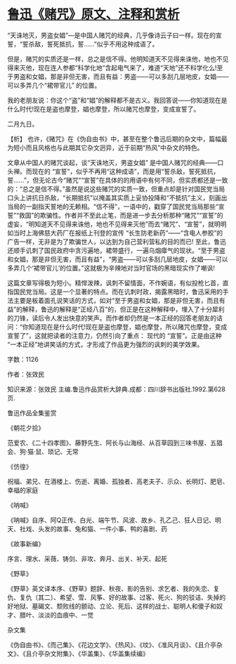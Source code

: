 # [鲁迅《赌咒》原文、注释和赏析](https://www.vrrw.net/wx/9664.html)

“天诛地灭，男盗女娼”—是中国人赌咒的经典，几乎像诗云子曰一样。现在的宣誓，“誓杀敌，誓死抵抗，誓……”似乎不用这种成语了。

但是，赌咒的实质还是一样，总之是信不得。他明知道天不见得来诛他，地也不见得来灭他，现在连人参都“科学化地”含起电气来了，难道“天地”还不科学化么!至于男盗和女娼，那是非但无害，而且有益：男盗——可以多刮几层地皮，女娼——可以多弄几个“裙带官儿” 的位置。

我的老朋友说：你这个“盗”和“娼”的解释都不是古义。我回答说——你知道现在是什么时代!现在是盗也摩登，娼也摩登，所以赌咒也摩登，变成宣誓了。

二月九日。



【析】 也许，《赌咒》在《伪自由书》中，甚至在整个鲁迅后期的杂文中，篇幅最为短小而且风格也与此期其它杂文迥异，近于前期“热风”中杂文的特色。

文章从中国人的赌咒谈起，谈“天诛地灭，男盗女娼” 是中国人赌咒的经典——口头禅。而现在的 “宣誓”，似乎不再用“这种成语”，而是用“誓杀敌，誓死抵抗，誓……”，但无论古今“赌咒”“宣誓”在具体的的用语中有何不同，但实质都还是一致的：“总之是信不得。”虽然是说这些赌咒的实质一致，但重点却是针对国民党当局口头上讲抗日杀敌，“长期抵抗”以掩盖其实质上妥协投降和“不抵抗”主义，刻画出当局的一副指天誓地的无赖相。“信不得”，一语中的，戳穿了国民党当局那些“宣誓”“救国”的欺骗性。作者并不至此止笔，而是进一步去分析那种“赌咒”“宣誓”的虚妄，“明知道天不见得来诛他，地也不见得来灭他”而去“赌咒”、“宣誓”，就明明如当时上海佛慈大药厂在报纸上刊登的宣传 “长生防老新药”——“含电人参胶”的广告一样，无非是为了欺骗世人，以达到为自己营利营私的目的而已! 至此，鲁迅还顺手讥刺了国民政府中贪污遍地，裙带盛行，一遍乌烟瘴气的现状。“至于男盗和女娼，那是非但无害，而且有益”，“男盗——可以多刮几层地皮，女娼——可以多弄几个‘裙带官儿’的位置。”这就极为辛辣地对当时官场的黑暗现实作了嘲讽!

这篇文章写得极为短小。精悍泼辣，讽刺不留情面，不作婉语，有似投枪匕首，直指国民党当局。这是一个显著的特点。而在讥刺时政，揭露黑暗时，鲁迅采用的手法主要是板着面孔说笑话的方式，如对“至于男盗和女娼，那是非但无害，而且有益”的解释，鲁迅的解释是“正经八百”的，但正是在这种解释中，埋入了十分犀利的刀锋，读后令人发出快意的笑声。而作者却仍然是一本正经的回答老朋友的诘问：“你知道现在是什么时代!现在是盗也摩登，娼也摩登，所以赌咒也摩登，变成宣誓了”，这就把读者的注意力，仍然引向了重点： 现代的 “宣誓”。正是由这种 “一本正经”地讲笑话的方式，才形成了作品更为强烈的讽刺的美学效果。

字数：1126

作者：张效民

知识来源：张效民 主编.鲁迅作品赏析大辞典.成都：四川辞书出版社.1992.第628页.

鲁迅作品全集鉴赏

《朝花夕拾》

范爱农、《二十四孝图》、藤野先生、阿长与山海经、从百草园到三味书屋、五猖会、狗·猫·鼠、琐记、无常

《仿徨》

祝福、弟兄、在酒楼上、伤逝、离婚、孤独者、高老夫子、示众、长明灯、肥皂、幸福的家庭

《呐喊》

《呐喊》自序、阿Q正传、白光、端午节、风波、故乡、孔乙己、狂人日记、明天、社戏、头发的故事、兔和猫、一件小事、鸭的喜剧、药

《故事新编》

序言、理水、采薇、铸剑、非攻、奔月、出关、补天、起死

《野草》

《野草》英文译本序、《野草》题辞、秋夜、影的告别、求乞者、我的失恋、复仇、复仇〔其二〕、希望、雪、风筝、好的故事、过客、死火、狗的驳诘、失掉的好地狱、墓碣文、颓败线的颤动、立论、死后、这样的战士、聪明人和傻子和奴才、腊叶、淡淡的血痕中、一觉

杂文集

《伪自由书》、《而己集》、《花边文学》、《热风》、《坟》、《准风月谈》、《且介亭杂文》、《且介亭杂文附集》、《华盖集》、《华盖集续编》

